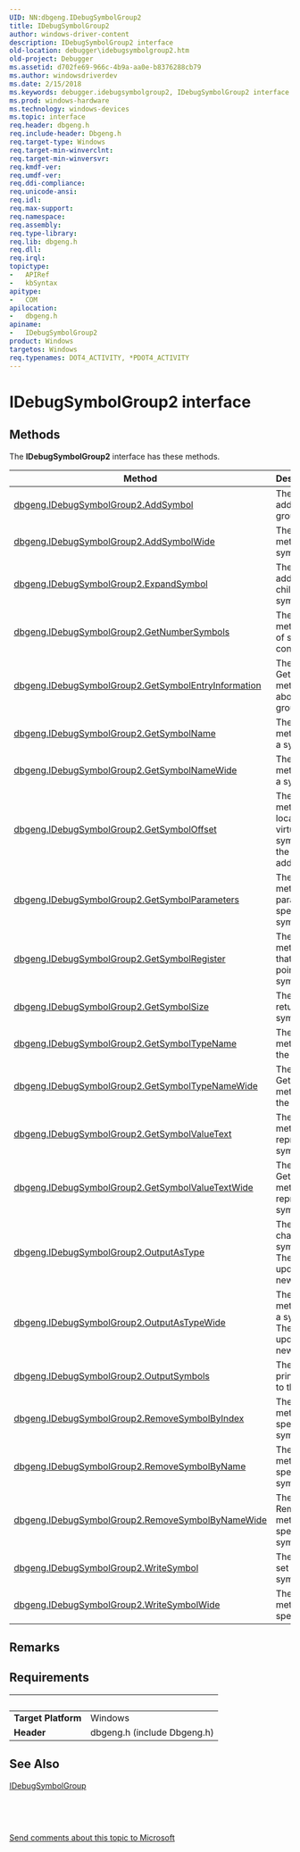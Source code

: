 ```yaml
---
UID: NN:dbgeng.IDebugSymbolGroup2
title: IDebugSymbolGroup2
author: windows-driver-content
description: IDebugSymbolGroup2 interface
old-location: debugger\idebugsymbolgroup2.htm
old-project: Debugger
ms.assetid: d702fe69-966c-4b9a-aa0e-b8376288cb79
ms.author: windowsdriverdev
ms.date: 2/15/2018
ms.keywords: debugger.idebugsymbolgroup2, IDebugSymbolGroup2 interface [Windows Debugging], IDebugSymbolGroup2 interface [Windows Debugging], described, IDebugSymbolGroup2, dbgeng/IDebugSymbolGroup2
ms.prod: windows-hardware
ms.technology: windows-devices
ms.topic: interface
req.header: dbgeng.h
req.include-header: Dbgeng.h
req.target-type: Windows
req.target-min-winverclnt: 
req.target-min-winversvr: 
req.kmdf-ver: 
req.umdf-ver: 
req.ddi-compliance: 
req.unicode-ansi: 
req.idl: 
req.max-support: 
req.namespace: 
req.assembly: 
req.type-library: 
req.lib: dbgeng.h
req.dll: 
req.irql: 
topictype:
-	APIRef
-	kbSyntax
apitype:
-	COM
apilocation:
-	dbgeng.h
apiname:
-	IDebugSymbolGroup2
product: Windows
targetos: Windows
req.typenames: DOT4_ACTIVITY, *PDOT4_ACTIVITY
---
```


# IDebugSymbolGroup2 interface



## Methods

<p>The <b>IDebugSymbolGroup2</b> interface has these methods.</p>

| Method | Description |
| ---- |:---- |
| [dbgeng.IDebugSymbolGroup2.AddSymbol](nf-dbgeng-idebugsymbolgroup2-addsymbol.md) | The AddSymbol method adds a symbol to a symbol group. |
| [dbgeng.IDebugSymbolGroup2.AddSymbolWide](nf-dbgeng-idebugsymbolgroup2-addsymbolwide.md) | The AddSymbolWide method adds a symbol to a symbol group. |
| [dbgeng.IDebugSymbolGroup2.ExpandSymbol](nf-dbgeng-idebugsymbolgroup2-expandsymbol.md) | The ExpandSymbol method adds or removes the children of a symbol from a symbol group. |
| [dbgeng.IDebugSymbolGroup2.GetNumberSymbols](nf-dbgeng-idebugsymbolgroup2-getnumbersymbols.md) | The GetNumberSymbols method returns the number of symbols that are contained in a symbol group. |
| [dbgeng.IDebugSymbolGroup2.GetSymbolEntryInformation](nf-dbgeng-idebugsymbolgroup2-getsymbolentryinformation.md) | The GetSymbolEntryInformation method returns information about a symbol in a symbol group. |
| [dbgeng.IDebugSymbolGroup2.GetSymbolName](nf-dbgeng-idebugsymbolgroup2-getsymbolname.md) | The GetSymbolName method returns the name of a symbol in a symbol group. |
| [dbgeng.IDebugSymbolGroup2.GetSymbolNameWide](nf-dbgeng-idebugsymbolgroup2-getsymbolnamewide.md) | The GetSymbolNameWide method returns the name of a symbol in a symbol group. |
| [dbgeng.IDebugSymbolGroup2.GetSymbolOffset](nf-dbgeng-idebugsymbolgroup2-getsymboloffset.md) | The GetSymbolOffset method retrieves the location in the process's virtual address space of a symbol in a symbol group, if the symbol has an absolute address. |
| [dbgeng.IDebugSymbolGroup2.GetSymbolParameters](nf-dbgeng-idebugsymbolgroup2-getsymbolparameters.md) | The GetSymbolParameters method returns the symbol parameters that describe the specified symbols in a symbol group. |
| [dbgeng.IDebugSymbolGroup2.GetSymbolRegister](nf-dbgeng-idebugsymbolgroup2-getsymbolregister.md) | The GetSymbolRegister method returns the register that contains the value or a pointer to the value of a symbol in a symbol group. |
| [dbgeng.IDebugSymbolGroup2.GetSymbolSize](nf-dbgeng-idebugsymbolgroup2-getsymbolsize.md) | The GetSymbolSize method returns the size of a symbol's value. |
| [dbgeng.IDebugSymbolGroup2.GetSymbolTypeName](nf-dbgeng-idebugsymbolgroup2-getsymboltypename.md) | The GetSymbolTypeName methods return the name of the specified symbol's type. |
| [dbgeng.IDebugSymbolGroup2.GetSymbolTypeNameWide](nf-dbgeng-idebugsymbolgroup2-getsymboltypenamewide.md) | The GetSymbolTypeNameWide method returns the name of the specified symbol's type. |
| [dbgeng.IDebugSymbolGroup2.GetSymbolValueText](nf-dbgeng-idebugsymbolgroup2-getsymbolvaluetext.md) | The GetSymbolValueText method returns a string that represents the value of a symbol. |
| [dbgeng.IDebugSymbolGroup2.GetSymbolValueTextWide](nf-dbgeng-idebugsymbolgroup2-getsymbolvaluetextwide.md) | The GetSymbolValueTextWide method returns a string that represents the value of a symbol. |
| [dbgeng.IDebugSymbolGroup2.OutputAsType](nf-dbgeng-idebugsymbolgroup2-outputastype.md) | The OutputAsType method changes the type of a symbol in a symbol group. The symbol's entry is updated to represent the new type. |
| [dbgeng.IDebugSymbolGroup2.OutputAsTypeWide](nf-dbgeng-idebugsymbolgroup2-outputastypewide.md) | The OutputAsTypeWide method changes the type of a symbol in a symbol group. The symbol's entry is updated to represent the new type. |
| [dbgeng.IDebugSymbolGroup2.OutputSymbols](nf-dbgeng-idebugsymbolgroup2-outputsymbols.md) | The OutputSymbols method prints the specified symbols to the debugger console. |
| [dbgeng.IDebugSymbolGroup2.RemoveSymbolByIndex](nf-dbgeng-idebugsymbolgroup2-removesymbolbyindex.md) | The RemoveSymbolByIndex method removes the specified symbol from a symbol group. |
| [dbgeng.IDebugSymbolGroup2.RemoveSymbolByName](nf-dbgeng-idebugsymbolgroup2-removesymbolbyname.md) | The RemoveSymbolByName method removes the specified symbol from a symbol group. |
| [dbgeng.IDebugSymbolGroup2.RemoveSymbolByNameWide](nf-dbgeng-idebugsymbolgroup2-removesymbolbynamewide.md) | The RemoveSymbolByNameWide method removes the specified symbol from a symbol group. |
| [dbgeng.IDebugSymbolGroup2.WriteSymbol](nf-dbgeng-idebugsymbolgroup2-writesymbol.md) | The WriteSymbol methods set the value of the specified symbol. |
| [dbgeng.IDebugSymbolGroup2.WriteSymbolWide](nf-dbgeng-idebugsymbolgroup2-writesymbolwide.md) | The WriteSymbolWide method sets the value of the specified symbol. |

## Remarks



## Requirements
| &nbsp; | &nbsp; |
| ---- |:---- |
| **Target Platform** | Windows |
| **Header** | dbgeng.h (include Dbgeng.h) |

## See Also

<a href="..\dbgeng\nn-dbgeng-idebugsymbolgroup.md">IDebugSymbolGroup</a>



 

 

<a href="mailto:wsddocfb@microsoft.com?subject=Documentation%20feedback [Debugger\debugger]:%20IDebugSymbolGroup2 interface%20 RELEASE:%20(2/15/2018)&amp;body=%0A%0APRIVACY STATEMENT%0A%0AWe use your feedback to improve the documentation. We don't use your email address for any other purpose, and we'll remove your email address from our system after the issue that you're reporting is fixed. While we're working to fix this issue, we might send you an email message to ask for more info. Later, we might also send you an email message to let you know that we've addressed your feedback.%0A%0AFor more info about Microsoft's privacy policy, see http://privacy.microsoft.com/en-us/default.aspx." title="Send comments about this topic to Microsoft">Send comments about this topic to Microsoft</a>